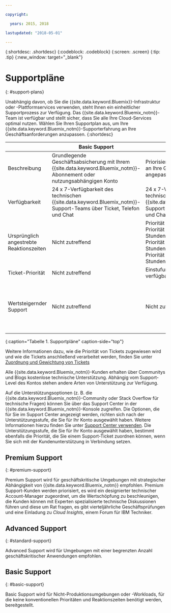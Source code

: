 ```yaml
---

copyright:

  years: 2015, 2018

lastupdated: "2018-05-01"

---
```



{:shortdesc: .shortdesc}
{:codeblock: .codeblock}
{:screen: .screen}
{:tip: .tip}
{:new_window: target="_blank"}

# Supportpläne
{: #support-plans}

Unabhängig davon, ob Sie die {{site.data.keyword.Bluemix}}-Infrastruktur oder -Plattformservices verwenden, steht Ihnen ein einheitlicher Supportprozess zur Verfügung. Das {{site.data.keyword.Bluemix_notm}}-Team ist verfügbar und stellt sicher, dass Sie alle Ihre Cloud-Services optimal nutzen. Wählen Sie Ihren Supportplan aus, um Ihre {{site.data.keyword.Bluemix_notm}}-Supporterfahrung an Ihre Geschäftsanforderungen anzupassen.
{:shortdesc}

|  | Basic Support | Advanced Support | Premium Support |
|-------------|-------------|-------------|-------------|
| Beschreibung |	Grundlegende Geschäftsabsicherung mit Ihrem {{site.data.keyword.Bluemix_notm}}-Abonnement oder nutzungsabhängigen Konto | Priorisierte Ticket-Verarbeitung und an Ihre Geschäftsanforderungen angepasste Supporterfahrung | An Ihren Geschäftsergebnissen ausgerichtetes Kundenprojekt für eine schnellere Wertschöpfung |
| Verfügbarkeit | 24 x 7-Verfügbarkeit des technischen {{site.data.keyword.Bluemix_notm}}-Support-Teams über Ticket, Telefon und Chat | 24 x 7-Verfügbarkeit des technischen {{site.data.keyword.Bluemix_notm}}-Support-Teams über Ticket, Telefon und Chat | 24 x 7-Verfügbarkeit des technischen {{site.data.keyword.Bluemix_notm}}-Support-Teams über Ticket, Telefon und Chat |
| Ursprünglich angestrebte Reaktionszeiten | Nicht zutreffend | Priorität 1: innerhalb einer Stunde <br />Priorität 2: innerhalb von zwei Stunden <br />Priorität 3: innerhalb von vier Stunden <br />Priorität 4: innerhalb von acht Stunden | Priorität 1: innerhalb von einer Stunde <br />Priorität 2: innerhalb von 90 Minuten <br />Priorität 3: innerhalb von zwei Stunden <br />Priorität 4: innerhalb von vier Stunden |
| Ticket-Priorität | Nicht zutreffend | Einstufung nach Ticket-Priorität verfügbar | Einstufung nach Ticket-Priorität verfügbar |
| Wertsteigernder Support | Nicht zutreffend | Nicht zutreffend | Technical Account Manager (TAM) zugewiesen <br /><br />Vierteljährliche Geschäftsprüfungen <br /><br />Zugriff auf Experten<br /><br />Einladung zu *Cloud Insights* |
{:caption="Tabelle 1. Supportpläne" caption-side="top"}

Weitere Informationen dazu, wie die Priorität von Tickets zugewiesen wird und wie die Tickets anschließend verarbeitet werden, finden Sie unter [Zuordnung und Gewichtung von Tickets](/docs/get-support/ticketweight.html)

Alle {{site.data.keyword.Bluemix_notm}}-Kunden erhalten über Communitys und Blogs kostenlose technische Unterstützung. Abhängig vom Support-Level des Kontos stehen andere Arten von Unterstützung zur Verfügung.


Auf die Unterstützungsoptionen (z. B. die {{site.data.keyword.Bluemix_notm}}-Community oder Stack Overflow für technische Fragen) können Sie über das Support Center in der {{site.data.keyword.Bluemix_notm}}-Konsole zugreifen. Die Optionen, die für Sie im Support Center angezeigt werden, richten sich nach der Unterstützungsstufe, die Sie für Ihr Konto ausgewählt haben. Weitere Informationen hierzu finden Sie unter [Support Center verwenden](/docs/get-support/howtogetsupport.html#using-avatar). Die Unterstützungsstufe, die Sie für Ihr Konto ausgewählt haben, bestimmt ebenfalls die Priorität, die Sie einem Support-Ticket zuordnen können, wenn Sie sich mit der Kundenunterstützung in Verbindung setzen.


## Premium Support
{: #premium-support}

Premium Support wird für geschäftskritische Umgebungen mit strategischer Abhängigkeit von {{site.data.keyword.Bluemix_notm}} empfohlen. Premium Support-Kunden werden priorisiert, es wird ein designierter technischer Account-Manager zugeordnet, um die Wertschöpfung zu beschleunigen, die Kunden können mit Experten spezialisierte technische Diskussionen führen und diese um Rat fragen, es gibt vierteljährliche Geschäftsprüfungen und eine Einladung zu *Cloud Insights*, einem Forum für IBM Techniker. 


## Advanced Support
{: #standard-support}

Advanced Support wird für Umgebungen mit einer begrenzten Anzahl geschäftskritischer Anwendungen empfohlen.

## Basic Support
{: #basic-support}

Basic Support wird für Nicht-Produktionsumgebungen oder -Workloads, für die keine konventionellen Prioritäten und Reaktionszeiten benötigt werden, bereitgestellt.
